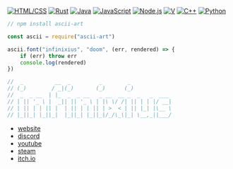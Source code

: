 [![HTML/CSS](https://img.shields.io/static/v1?label=&message=HTML/CSS&color=D41F1F&logo=html5&logoColor=FFFFFF)](https://developer.mozilla.org/en-US/docs/Web/HTML)
[![Rust](https://img.shields.io/static/v1?label=&message=Rust&color=f34a00&logo=rust&logoColor=FFFFFF)](https://github.com/rust-lang/rust)
[![Java](https://img.shields.io/static/v1?label&message=Java&color=FFC500&logo=java&logoColor=000000)](https://openjdk.java.net/)
[![JavaScript](https://img.shields.io/static/v1?label=&message=JavaScript&color=F1E05A&logo=javascript&logoColor=FFFFFF)](https://developer.mozilla.org/en-US/docs/Web/JavaScript)
[![Node.js](https://img.shields.io/static/v1?label=&message=Node.js&color=47d147&logo=node.js&logoColor=FFFFFF)](https://nodejs.org/en/)
[![V](https://img.shields.io/static/v1?label=&message=V&color=5d87bf&logo=v&logoColor=FFFFFF)](https://github.com/vlang/v/)
[![C++](https://img.shields.io/static/v1?label=&message=C%2B%2B&color=00599C&logo=C%2B%2B&logoColor=FFFFFF)](http://www.cplusplus.org/)
[![Python](https://img.shields.io/static/v1?label=&message=Python&color=9B18B7&logo=python&logoColor=FFFFFF)](https://www.python.org/)

```js
// npm install ascii-art

const ascii = require("ascii-art")

ascii.font("infinixius", "doom", (err, rendered) => {
    if (err) throw err
    console.log(rendered)
})

//  _          __  _         _        _
// (_)        / _|(_)       (_)      (_)
//  _  _ __  | |_  _  _ __   _ __  __ _  _   _  ___
// | || '_ \ |  _|| || '_ \ | |\ \/ /| || | | |/ __|
// | || | | || |  | || | | || | >  < | || |_| |\__ \
// |_||_| |_||_|  |_||_| |_||_|/_/\_\|_| \__,_||___/
```

- [website](https://infinixius.github.io/)
- [discord](https://discord.com/users/485443784180760578)
- [youtube](https://www.youtube.com/channel/UCYsFRNlEVKQaFf9mJnhdL3g)
- [steam](https://steamcommunity.com/id/infinixius)
- [itch.io](https://infinixius.itch.io/)
